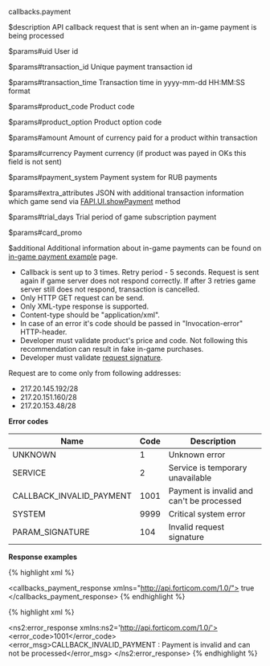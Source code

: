 callbacks.payment

$description
API callback request that is sent when an in-game payment is being processed

$params#uid
User id

$params#transaction_id
Unique payment transaction id

$params#transaction_time
Transaction time in yyyy-mm-dd HH:MM:SS format

$params#product_code
Product code

$params#product_option
Product option code

$params#amount
Amount of currency paid for a product within transaction

$params#currency
Payment currency (if product was payed in OKs this field is not sent)

$params#payment_system
Payment system for RUB payments

$params#extra_attributes
JSON with additional transaction information which game send via [FAPI.UI.showPayment](/n/dev/sdk/js/ui.showPayment) method

$params#trial_days
Trial period of game subscription payment

$params#card_promo


$additional
Additional information about in-game payments can be found on [in-game payment example](/en/dev/examples/payment) page.

* Callback is sent up to 3 times. Retry period - 5 seconds. Request is sent again if game server does not respond correctly. If after 3 retries game server still does not respond, transaction is cancelled.
* Only HTTP GET request can be send.
* Only XML-type response is supported.
* Content-type should be "application/xml".
* In case of an error it's code should be passed in "Invocation-error" HTTP-header.
* Developer must validate product's price and code. Not following this recommendation can result in fake in-game purchases.
* Developer must validate [request signature](/en/dev/methods/).


Request are to come only from following addresses:

* 217.20.145.192/28
* 217.20.151.160/28
* 217.20.153.48/28

**Error codes**

|          Name          |Code|Description                                              |
|------------------------|----|---------------------------------------------------------|
|        UNKNOWN         |  1 |Unknown error                                            |
|         SERVICE        |  2 |Service is temporary unavailable                         |
|CALLBACK_INVALID_PAYMENT|1001|Payment is invalid and can't be processed                |
|         SYSTEM         |9999|Critical system error                                    |
|    PARAM_SIGNATURE     |104 |Invalid request signature                                |

**Response examples**

{% highlight xml %}
<?xml version="1.0" encoding="UTF-8"?>
<callbacks_payment_response xmlns="http://api.forticom.com/1.0/">
    true
</callbacks_payment_response>
{% endhighlight %}

{% highlight xml %}
<?xml version="1.0" encoding="UTF-8"?>
<ns2:error_response xmlns:ns2='http://api.forticom.com/1.0/'>
    <error_code>1001</error_code>
    <error_msg>CALLBACK_INVALID_PAYMENT : Payment is invalid and can not be processed</error_msg>
</ns2:error_response>
{% endhighlight %}